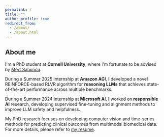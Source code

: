 ```yaml
---
permalink: /
title: ""
author_profile: true
redirect_from: 
  - /about/
  - /about.html
---
```

## About me
I'm a PhD student at **Cornell University**, where I'm fortunate to be advised by [Mert Sabuncu](https://sabuncu.engineering.cornell.edu/people/).  

During a Summer 2025 internship at **Amazon AGI**, I developed a novel REINFORCE-based RLVR algorithm for **reasoning LLMs** that achieves state-of-the-art performance across multiple benchmarks.

During a Summer 2024 internship at **Microsoft AI**, I worked on **responsible AI** research, developing supervised fine-tuning and alignment methods to improve LLM safety and helpfulness.

My PhD research focuses on developing computer vision and time-series methods for predicting clinical outcomes from multimodal biomedical data. For more details, please refer to [my resume](https://batuhankmkaraman.github.io/files/resume_batuhan_git.pdf).
